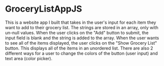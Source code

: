 # GroceryListAppJS
This is a website app I built that takes in the user's input for each item they want to add to their grocery list. The strings are stored in an array, only with un-null values. When the user clicks on the "Add" button to submit, the input field is blank and the string is added to the array. When the user wants to see all of the items displayed, the user clicks on the "Show Grocery List" button. This displays all of the items in an unordered list. There are also 2 different ways for a user to change the colors of the button (user input) and text area (color picker). 

